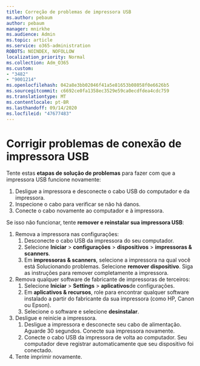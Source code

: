 ```yaml
---
title: Correção de problemas de impressora USB
ms.author: pebaum
author: pebaum
manager: mnirkhe
ms.audience: Admin
ms.topic: article
ms.service: o365-administration
ROBOTS: NOINDEX, NOFOLLOW
localization_priority: Normal
ms.collection: Adm_O365
ms.custom:
- "3482"
- "9001214"
ms.openlocfilehash: 042a8e3bb02046f41a5e81653b08058f0e6626b5
ms.sourcegitcommit: c6692ce0fa1358ec3529e59ca0ecdfdea4cdc759
ms.translationtype: MT
ms.contentlocale: pt-BR
ms.lasthandoff: 09/14/2020
ms.locfileid: "47677483"
---
```

# <a name="fix-usb-printer-connection-issues"></a>Corrigir problemas de conexão de impressora USB

Tente estas **etapas de solução de problemas** para fazer com que a impressora USB funcione novamente:

1. Desligue a impressora e desconecte o cabo USB do computador e da impressora.
2. Inspecione o cabo para verificar se não há danos.
3. Conecte o cabo novamente ao computador e à impressora.

Se isso não funcionar, tente **remover e reinstalar sua impressora USB**:

1. Remova a impressora nas configurações:
    1. Desconecte o cabo USB da impressora do seu computador.
    2. Selecione **Iniciar**  >  **configurações**  >  **dispositivos**  >  **impressoras & scanners**.
    3. Em **impressoras & scanners**, selecione a impressora na qual você está Solucionando problemas. Selecione **remover dispositivo**. Siga as instruções para remover completamente a impressora.
2. Remova qualquer software de fabricante de impressoras de terceiros:
    1. Selecione **Iniciar**  >  **Settings**  >  **aplicativos**de configurações.
    2. Em **aplicativos & recursos**, role para encontrar qualquer software instalado a partir do fabricante da sua impressora (como HP, Canon ou Epson).
    3. Selecione o software e selecione **desinstalar**.
3. Desligue e reinicie a impressora.<br>
    1. Desligue a impressora e desconecte seu cabo de alimentação. Aguarde 30 segundos. Conecte sua impressora novamente.
    2. Conecte o cabo USB da impressora de volta ao computador. Seu computador deve registrar automaticamente que seu dispositivo foi conectado.
4. Tente imprimir novamente.